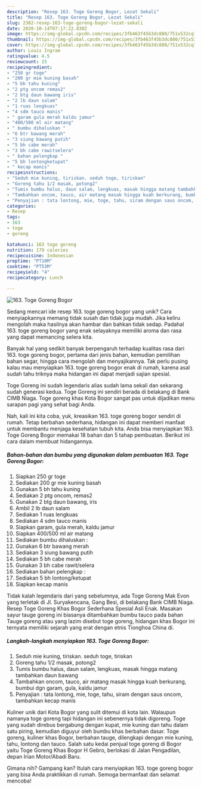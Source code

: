 ```yaml
---
description: "Resep 163. Toge Goreng Bogor, Lezat Sekali"
title: "Resep 163. Toge Goreng Bogor, Lezat Sekali"
slug: 2382-resep-163-toge-goreng-bogor-lezat-sekali
date: 2020-10-14T07:17:22.830Z
image: https://img-global.cpcdn.com/recipes/3fb463f45b3dc880/751x532cq70/163-toge-goreng-bogor-foto-resep-utama.jpg
thumbnail: https://img-global.cpcdn.com/recipes/3fb463f45b3dc880/751x532cq70/163-toge-goreng-bogor-foto-resep-utama.jpg
cover: https://img-global.cpcdn.com/recipes/3fb463f45b3dc880/751x532cq70/163-toge-goreng-bogor-foto-resep-utama.jpg
author: Louis Ingram
ratingvalue: 4.5
reviewcount: 15
recipeingredient:
- "250 gr toge"
- "200 gr mie kuning basah"
- "5 bh tahu kuning"
- "2 ptg oncom remas2"
- "2 btg daun bawang iris"
- "2 lb daun salam"
- "1 ruas lengkuas"
- "4 sdm tauco manis"
- " garam gula merah kaldu jamur"
- "400/500 ml air matang"
- " bumbu dihaluskan "
- "6 btr bawang merah"
- "3 siung bawang putih"
- "5 bh cabe merah"
- "3 bh cabe rawitselera"
- " bahan pelengkap "
- "5 bh lontongketupat"
- " kecap manis"
recipeinstructions:
- "Seduh mie kuning, tiriskan. seduh toge, tiriskan"
- "Goreng tahu 1/2 masak, potong2"
- "Tumis bumbu halus, daun salam, lengkuas, masak hingga matang tambahkan daun bawang"
- "Tambahkan oncom, tauco, air matang masak hingga kuah berkurang, bumbui dgn garam, gula, kaldu jamur"
- "Penyajian : tata lontong, mie, toge, tahu, siram dengan saus oncom, tambahkan kecap manis"
categories:
- Resep
tags:
- 163
- toge
- goreng

katakunci: 163 toge goreng 
nutrition: 179 calories
recipecuisine: Indonesian
preptime: "PT10M"
cooktime: "PT53M"
recipeyield: "4"
recipecategory: Lunch

---
```



![163. Toge Goreng Bogor](https://img-global.cpcdn.com/recipes/3fb463f45b3dc880/751x532cq70/163-toge-goreng-bogor-foto-resep-utama.jpg)

Sedang mencari ide resep 163. toge goreng bogor yang unik? Cara menyiapkannya memang tidak susah dan tidak juga mudah. Jika keliru mengolah maka hasilnya akan hambar dan bahkan tidak sedap. Padahal 163. toge goreng bogor yang enak selayaknya memiliki aroma dan rasa yang dapat memancing selera kita.

Banyak hal yang sedikit banyak berpengaruh terhadap kualitas rasa dari 163. toge goreng bogor, pertama dari jenis bahan, kemudian pemilihan bahan segar, hingga cara mengolah dan menyajikannya. Tak perlu pusing kalau mau menyiapkan 163. toge goreng bogor enak di rumah, karena asal sudah tahu triknya maka hidangan ini dapat menjadi sajian spesial.

Toge Goreng ini sudah legendaris alias sudah lama sekali dan sekarang sudah generasi kedua. Toge Goreng ini sendiri berada di belakang di Bank CIMB Niaga. Toge goreng khas Kota Bogor sangat pas untuk dijadikan menu sarapan pagi yang sehat bagi Anda.


Nah, kali ini kita coba, yuk, kreasikan 163. toge goreng bogor sendiri di rumah. Tetap berbahan sederhana, hidangan ini dapat memberi manfaat untuk membantu menjaga kesehatan tubuh kita. Anda bisa menyiapkan 163. Toge Goreng Bogor memakai 18 bahan dan 5 tahap pembuatan. Berikut ini cara dalam membuat hidangannya.

<!--inarticleads1-->

##### Bahan-bahan dan bumbu yang digunakan dalam pembuatan 163. Toge Goreng Bogor:

1. Siapkan 250 gr toge
1. Sediakan 200 gr mie kuning basah
1. Gunakan 5 bh tahu kuning
1. Sediakan 2 ptg oncom, remas2
1. Gunakan 2 btg daun bawang, iris
1. Ambil 2 lb daun salam
1. Sediakan 1 ruas lengkuas
1. Sediakan 4 sdm tauco manis
1. Siapkan  garam, gula merah, kaldu jamur
1. Siapkan 400/500 ml air matang
1. Sediakan  bumbu dihaluskan :
1. Gunakan 6 btr bawang merah
1. Sediakan 3 siung bawang putih
1. Sediakan 5 bh cabe merah
1. Gunakan 3 bh cabe rawit/selera
1. Sediakan  bahan pelengkap :
1. Sediakan 5 bh lontong/ketupat
1. Siapkan  kecap manis


Tidak kalah legendaris dari yang sebelumnya, ada Toge Goreng Mak Evon yang terletak di Jl. Suryakencana, Gang Besi, di belakang Bank CIMB Niaga. Resep Toge Goreng Khas Bogor Sederhana Spesial Asli Enak. Masakan sayur tauge goreng ini biasanya ditambahkan bumbu tauco pada bahan Tauge goreng atau yang lazim disebut toge goreng, hidangan khas Bogor ini ternyata memiliki sejarah yang erat dengan etnis Tionghoa China di. 

<!--inarticleads2-->

##### Langkah-langkah menyiapkan 163. Toge Goreng Bogor:

1. Seduh mie kuning, tiriskan. seduh toge, tiriskan
1. Goreng tahu 1/2 masak, potong2
1. Tumis bumbu halus, daun salam, lengkuas, masak hingga matang tambahkan daun bawang
1. Tambahkan oncom, tauco, air matang masak hingga kuah berkurang, bumbui dgn garam, gula, kaldu jamur
1. Penyajian : tata lontong, mie, toge, tahu, siram dengan saus oncom, tambahkan kecap manis


Kuliner unik dari Kota Bogor yang sulit ditemui di kota lain. Walaupun namanya toge goreng tapi hidangan ini sebenernya tidak digoreng. Toge yang sudah direbus bergabung dengan kupat, mie kuning dan tahu dalam satu piring, kemudian diguyur oleh bumbu khas berbahan dasar. Toge goreng, kuliner khas Bogor, berbahan tauge, dilengkapi dengan mie kuning, tahu, lontong dan tauco. Salah satu kedai penjual toge goreng di Bogor yaitu Toge Goreng Khas Bogor H Gebro, berlokasi di Jalan Pengadilan, depan Irian Motor/Abadi Baru. 

Gimana nih? Gampang kan? Itulah cara menyiapkan 163. toge goreng bogor yang bisa Anda praktikkan di rumah. Semoga bermanfaat dan selamat mencoba!
